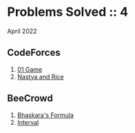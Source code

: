 # Problems Solved :: 4
April 2022

CodeForces
-----------------
1. [01 Game](https://codeforces.com/problemset/problem/1373/B)
1. [Nastya and Rice](https://codeforces.com/problemset/problem/1341/A)

BeeCrowd
-----------------
1. [Bhaskara's Formula](https://www.beecrowd.com.br/judge/en/problems/view/1036)
1. [Interval](https://www.beecrowd.com.br/judge/en/problems/view/1037)



